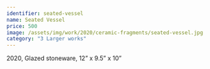 ```yaml
---
identifier: seated-vessel
name: Seated Vessel
price: 500
image: /assets/img/work/2020/ceramic-fragments/seated-vessel.jpg
category: "3 Larger works"
---
```


2020, Glazed stoneware, 12” x 9.5” x 10”